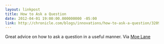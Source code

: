 ```yaml
---
layout: linkpost
title: How to Ask a Question
date: 2012-04-01 19:00:00.000000000 -05:00
link: http://chronicle.com/blogs/innovations/how-to-ask-a-question/32095
---
```


Great advice on how to ask a question in a useful manner. Via [Moe Lane](http://moelane.com/2012/04/01/peter-wood-writes-a-danged-useful-article/)

